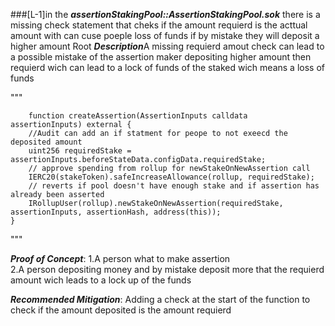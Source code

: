 ###[L-1]in the ***assertionStakingPool::AssertionStakingPool.sok*** there is a missing check statement that cheks if the amount requierd is the acttual amount with can cuse poeple loss of funds if by mistake they will deposit a higher amount Root 
***Description***A missing requierd amout check can lead to a possible mistake of the assertion maker depositing higher amount then requierd  wich can lead   to a lock of funds of the staked wich means a loss of funds 

"""
 
        function createAssertion(AssertionInputs calldata         assertionInputs) external {
        //Audit can add an if statment for peope to not exeecd the deposited amount
        uint256 requiredStake = assertionInputs.beforeStateData.configData.requiredStake;
        // approve spending from rollup for newStakeOnNewAssertion call
        IERC20(stakeToken).safeIncreaseAllowance(rollup, requiredStake);
        // reverts if pool doesn't have enough stake and if assertion has already been asserted
        IRollupUser(rollup).newStakeOnNewAssertion(requiredStake, assertionInputs, assertionHash, address(this));
    }
  

"""



***Proof of Concept***:
1.A person what to make assertion  
2.A person depositing money and by mistake deposit more that the requierd amount wich leads to a lock up of the funds 

***Recommended Mitigation***:
Adding a check at the start of the function to check if the amount deposited is the amount requierd 